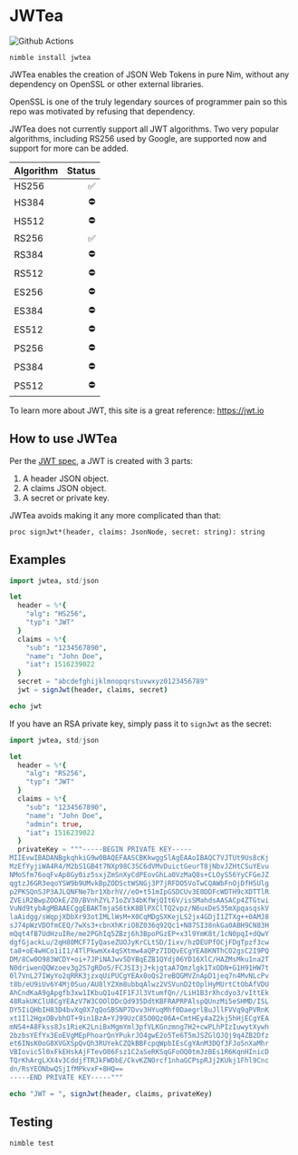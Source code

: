 # JWTea

![Github Actions](https://github.com/guzba/jwtea/workflows/Github%20Actions/badge.svg)

`nimble install jwtea`

JWTea enables the creation of JSON Web Tokens in pure Nim, without any dependency on OpenSSL or other external libraries.

OpenSSL is one of the truly legendary sources of programmer pain so this repo was motivated by refusing that dependency.

JWTea does not currently support all JWT algorithms. Two very popular algorithms, including RS256 used by Google, are supported now and support for more can be added.

Algorithm | Status
--- | ---:
HS256 | ✅
HS384 | ⛔
HS512 | ⛔
RS256 | ✅
RS384 | ⛔
RS512 | ⛔
ES256 | ⛔
ES384 | ⛔
ES512 | ⛔
PS256 | ⛔
PS384 | ⛔
PS512 | ⛔

To learn more about JWT, this site is a great reference: https://jwt.io

## How to use JWTea

Per the [JWT spec](https://www.rfc-editor.org/rfc/rfc7519), a JWT is created with 3 parts:

1) A header JSON object.
2) A claims JSON object.
3) A secret or private key.

JWTea avoids making it any more complicated than that:

`proc signJwt*(header, claims: JsonNode, secret: string): string`

## Examples

```nim
import jwtea, std/json

let
  header = %*{
    "alg": "HS256",
    "typ": "JWT"
  }
  claims = %*{
    "sub": "1234567890",
    "name": "John Doe",
    "iat": 1516239022
  }
  secret = "abcdefghijklmnopqrstuvwxyz0123456789"
  jwt = signJwt(header, claims, secret)

echo jwt
```

If you have an RSA private key, simply pass it to `signJwt` as the secret:

```nim
import jwtea, std/json

let
  header = %*{
    "alg": "RS256",
    "typ": "JWT"
  }
  claims = %*{
    "sub": "1234567890",
    "name": "John Doe",
    "admin": true,
    "iat": 1516239022
  }
  privateKey = """-----BEGIN PRIVATE KEY-----
MIIEvwIBADANBgkqhkiG9w0BAQEFAASCBKkwggSlAgEAAoIBAQC7VJTUt9Us8cKj
MzEfYyjiWA4R4/M2bS1GB4t7NXp98C3SC6dVMvDuictGeurT8jNbvJZHtCSuYEvu
NMoSfm76oqFvAp8Gy0iz5sxjZmSnXyCdPEovGhLa0VzMaQ8s+CLOyS56YyCFGeJZ
qgtzJ6GR3eqoYSW9b9UMvkBpZODSctWSNGj3P7jRFDO5VoTwCQAWbFnOjDfH5Ulg
p2PKSQnSJP3AJLQNFNe7br1XbrhV//eO+t51mIpGSDCUv3E0DDFcWDTH9cXDTTlR
ZVEiR2BwpZOOkE/Z0/BVnhZYL71oZV34bKfWjQIt6V/isSMahdsAASACp4ZTGtwi
VuNd9tybAgMBAAECggEBAKTmjaS6tkK8BlPXClTQ2vpz/N6uxDeS35mXpqasqskV
laAidgg/sWqpjXDbXr93otIMLlWsM+X0CqMDgSXKejLS2jx4GDjI1ZTXg++0AMJ8
sJ74pWzVDOfmCEQ/7wXs3+cbnXhKriO8Z036q92Qc1+N87SI38nkGa0ABH9CN83H
mQqt4fB7UdHzuIRe/me2PGhIq5ZBzj6h3BpoPGzEP+x3l9YmK8t/1cN0pqI+dQwY
dgfGjackLu/2qH80MCF7IyQaseZUOJyKrCLtSD/Iixv/hzDEUPfOCjFDgTpzf3cw
ta8+oE4wHCo1iI1/4TlPkwmXx4qSXtmw4aQPz7IDQvECgYEA8KNThCO2gsC2I9PQ
DM/8Cw0O983WCDY+oi+7JPiNAJwv5DYBqEZB1QYdj06YD16XlC/HAZMsMku1na2T
N0driwenQQWzoev3g2S7gRDoS/FCJSI3jJ+kjgtaA7Qmzlgk1TxODN+G1H91HW7t
0l7VnL27IWyYo2qRRK3jzxqUiPUCgYEAx0oQs2reBQGMVZnApD1jeq7n4MvNLcPv
t8b/eU9iUv6Y4Mj0Suo/AU8lYZXm8ubbqAlwz2VSVunD2tOplHyMUrtCtObAfVDU
AhCndKaA9gApgfb3xw1IKbuQ1u4IF1FJl3VtumfQn//LiH1B3rXhcdyo3/vIttEk
48RakUKClU8CgYEAzV7W3COOlDDcQd935DdtKBFRAPRPAlspQUnzMi5eSHMD/ISL
DY5IiQHbIH83D4bvXq0X7qQoSBSNP7Dvv3HYuqMhf0DaegrlBuJllFVVq9qPVRnK
xt1Il2HgxOBvbhOT+9in1BzA+YJ99UzC85O0Qz06A+CmtHEy4aZ2kj5hHjECgYEA
mNS4+A8Fkss8Js1RieK2LniBxMgmYml3pfVLKGnzmng7H2+cwPLhPIzIuwytXywh
2bzbsYEfYx3EoEVgMEpPhoarQnYPukrJO4gwE2o5Te6T5mJSZGlQJQj9q4ZB2Dfz
et6INsK0oG8XVGXSpQvQh3RUYekCZQkBBFcpqWpbIEsCgYAnM3DQf3FJoSnXaMhr
VBIovic5l0xFkEHskAjFTevO86Fsz1C2aSeRKSqGFoOQ0tmJzBEs1R6KqnHInicD
TQrKhArgLXX4v3CddjfTRJkFWDbE/CkvKZNOrcf1nhaGCPspRJj2KUkj1Fhl9Cnc
dn/RsYEONbwQSjIfMPkvxF+8HQ==
-----END PRIVATE KEY-----"""

echo "JWT = ", signJwt(header, claims, privateKey)
```

## Testing

`nimble test`
